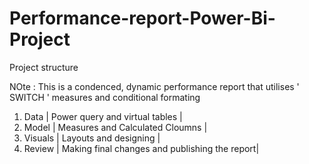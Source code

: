# Performance-report-Power-Bi-Project


Project structure 

NOte : This is a condenced, dynamic performance report that utilises ' SWITCH ' measures and conditional formating 

1. Data | Power query and virtual tables |
2. Model | Measures and Calculated Cloumns |
3. Visuals | Layouts and designing |
4. Review | Making final changes and publishing the report|
